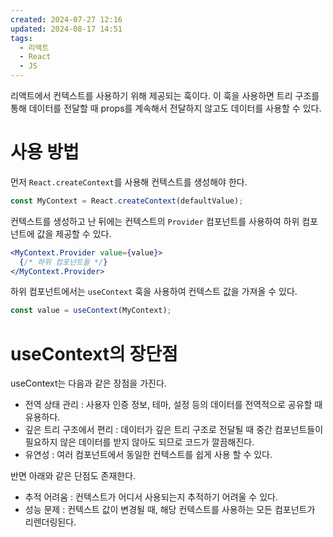 ```yaml
---
created: 2024-07-27 12:16
updated: 2024-08-17 14:51
tags:
  - 리액트
  - React
  - JS
---
```

리액트에서 컨텍스트를 사용하기 위해 제공되는 훅이다.
이 훅을 사용하면 트리 구조를 통해 데이터를 전달할 때 props를 계속해서 전달하지 않고도 데이터를 사용할 수 있다.
# 사용 방법
먼저 `React.createContext`를 사용해 컨텍스트를 생성해야 한다.
```jsx
const MyContext = React.createContext(defaultValue);
```

컨텍스트를 생성하고 난 뒤에는 컨텍스트의 `Provider` 컴포넌트를 사용하여 하위 컴포넌트에 값을 제공할 수 있다.
```jsx
<MyContext.Provider value={value}>
  {/* 하위 컴포넌트들 */}
</MyContext.Provider>
```

하위 컴포넌트에서는 `useContext` 훅을 사용하여 컨텍스트 값을 가져올 수 있다.
```jsx
const value = useContext(MyContext);
```
# useContext의 장단점
useContext는 다음과 같은 장점을 가진다.
- 전역 상태 관리 : 사용자 인증 정보, 테마, 설정 등의 데이터를 전역적으로 공유할 때 유용하다.
- 깊은 트리 구조에서 편리 : 데이터가 깊은 트리 구조로 전달될 때 중간 컴포넌트들이 필요하지 않은 데이터를 받지 않아도 되므로 코드가 깔끔해진다.
- 유연성 : 여러 컴포넌트에서 동일한 컨텍스트를 쉽게 사용 할 수 있다.

반면 아래와 같은 단점도 존재한다.
- 추적 어려움 : 컨텍스트가 어디서 사용되는지 추적하기 어려울 수 있다.
- 성능 문제 : 컨텍스트 값이 변경될 때, 해당 컨텍스트를 사용하는 모든 컴포넌트가 리렌더링된다.